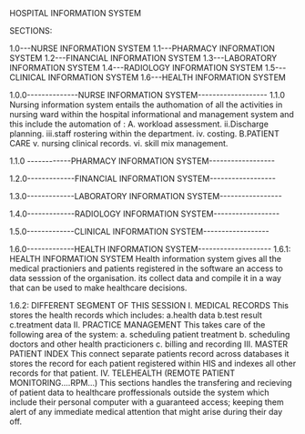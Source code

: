 HOSPITAL INFORMATION SYSTEM

SECTIONS:

1.0---NURSE INFORMATION SYSTEM
1.1---PHARMACY INFORMATION SYSTEM
1.2---FINANCIAL INFORMATION SYSTEM
1.3---LABORATORY INFORMATION SYSTEM
1.4---RADIOLOGY INFORMATION SYSTEM
1.5---CLINICAL INFORMATION SYSTEM
1.6---HEALTH INFORMATION SYSTEM

1.0.0--------------NURSE INFORMATION SYSTEM-------------------
     1.1.0 Nursing information system entails the authomation
           of all the activities in  nursing ward within the hospital informational and management system and this include the automation of :
          A. workload assessment.
               ii.Discharge planning.
               iii.staff rostering within the department.
               iv. costing.
          B.PATIENT CARE
               v. nursing clinical records.
               vi. skill mix management.
               

1.1.0 ------------PHARMACY INFORMATION SYSTEM------------------

1.2.0-------------FINANCIAL INFORMATION SYSTEM------------------

1.3.0-------------LABORATORY INFORMATION SYSTEM-----------------

1.4.0-------------RADIOLOGY INFORMATION SYSTEM------------------

1.5.0-------------CLINICAL INFORMATION SYSTEM------------------

1.6.0-------------HEALTH INFORMATION SYSTEM--------------------
1.6.1: HEALTH INFORMATION SYSTEM
     Health information system gives all the medical practioniers and patients registered in the software an access to data sesssion of the organisation. its collect data and compile it in a way that can be used to make healthcare decisions.

1.6.2: DIFFERENT SEGMENT OF THIS SESSION
     I.  MEDICAL RECORDS
          This stores the health records which includes:
          a.health data
          b.test result
          c.treatment data
     II. PRACTICE MANAGEMENT 
          This takes care of the following area of the system:
          a. scheduling patient treatment
          b. scheduling doctors and other health practicioners
          c. billing  and recording
     III. MASTER PATIENT INDEX
          This connect separate patients record across databases
          it stores the record for each patient registered within
          HIS and indexes all other records for that patient.
     IV.  TELEHEALTH (REMOTE PATIENT MONITORING....RPM...)
          This sections handles the transfering and recieving of patient 
          data to healthcare proffessionals outside the system which include
          their personal computer with a guaranteed access;
          keeping them alert of any immediate medical attention that might
          arise during their day off.
